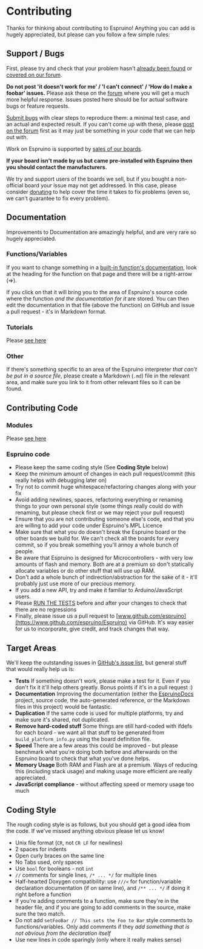 Contributing
=============

Thanks for thinking about contributing to Espruino! Anything you can add is hugely appreciated, but please can you follow a few simple rules:


Support / Bugs
--------------

First, please try and check that your problem hasn't [already been found](https://github.com/espruino/Espruino/issues) or [covered on our forum](http://www.espruino.com/Forum).

**Do not post 'it doesn't work for me' / 'I can't connect' / 'How do I make a foobar' issues.** Please ask these on the [forum](http://www.espruino.com/Forum) where you will get a much more helpful response. Issues posted here should be for actual software bugs or feature requests.

[Submit bugs](https://github.com/espruino/Espruino/issues) with clear steps to reproduce them: a minimal test case, and an actual and expected result. If you can't come up with these, please [post on the forum](http://www.espruino.com/Forum) first as it may just be something in your code that we can help out with.

Work on Espruino is supported by [sales of our boards](http://www.espruino.com/Order).

**If your board isn't made by us but came pre-installed with Espruino then you should contact the manufacturers.**

We try and support users of the boards we sell, but if you bought a non-official board your issue may not get addressed. In this case, please consider [donating](http://www.espruino.com/Donate) to help cover the time it takes to fix problems (even so, we can't guarantee to fix every problem).


Documentation
-------------

Improvements to Documentation are amazingly helpful, and are very rare so hugely appreciated.

### Functions/Variables

If you want to change something in a [built-in function's documentation](http://www.espruino.com/Reference), look at the heading for the function on that page and there will be a right-arrow (⇒).

If you click on that it will bring you to the area of Espruino's source code where the function *and the documentation for it* are stored. You can then edit the documentation in that file (above the function) on GitHub and issue a pull request - it's in Markdown format.

### Tutorials

Please [see here](http://www.espruino.com/Writing+Tutorials)

### Other

If there's something specific to an area of the Espruino interpreter *that can't be put in a source file*, please create a Markdown (`.md`) file in the relevant area, and make sure you link to it from other relevant files so it can be found.


Contributing Code
-----------------

### Modules

Please [see here](http://www.espruino.com/Writing+Modules)

### Espruino code

* Please keep the same coding style (See **Coding Style** below)
* Keep the minimum amount of changes in each pull request/commit (this really helps with debugging later on)
* Try not to commit huge whitespace/refactoring changes along with your fix
* Avoid adding newlines, spaces, refactoring everything or renaming things to your own personal style (some things really could do with renaming, but please check first or we may reject your pull request)
* Ensure that you are not contributing someone else's code, and that you are willing to add your code under Espruino's MPL Licence
* Make sure that what you do doesn't break the Espruino board or the other boards we build for. We can't check all the boards for every commit, so if you break something you'll annoy a whole bunch of people.
* Be aware that Espruino is designed for Microcontrollers - with very low amounts of flash and memory. Both are at a premium so don't statically allocate variables or do other stuff that will use up RAM.
* Don't add a whole bunch of indirection/abstraction for the sake of it - it'll probably just use more of our precious memory.
* If you add a new API, try and make it familiar to Arduino/JavaScript users.
* Please [RUN THE TESTS](tests/README.md) before and after your changes to check that there are no regressions
* Finally, please issue us a pull request to [www.github.com/espruino](https://www.github.com/espruino/Espruino) via GitHub. It's way easier for us to incorporate, give credit, and track changes that way.


Target Areas
-----------

We'll keep the outstanding issues in [GitHub's issue list](https://github.com/espruino/Espruino/issues), but general stuff that would really help us is:

* **Tests** If something doesn't work, please make a test for it. Even if you don't fix it it'll help others greatly. Bonus points if it's in a pull request :)
* **Documentation** Improving the documentation (either the [EspruinoDocs](https://github.com/espruino/EspruinoDocs) project, source code, the auto-generated reference, or the Markdown files in this project) would be fantastic.
* **Duplication** If the same code is used for multiple platforms, try and make sure it's shared, not duplicated.
* **Remove hard-coded stuff** Some things are still hard-coded with ifdefs for each board - we want all that stuff to be generated from `build_platform_info.py` using the board definition file.
* **Speed** There are a few areas this could be improved - but please benchmark what you're doing both before and afterwards on the Espruino board to check that what you've done helps.
* **Memory Usage** Both RAM and Flash are at a premium. Ways of reducing this (including stack usage) and making usage more efficient are really appreciated.
* **JavaScript compliance** - without affecting speed or memory usage too much


Coding Style
-----------

The rough coding style is as follows, but you should get a good idea from the code. If we've missed anything obvious please let us know!

* Unix file format (`CR`, not `CR LF` for newlines)
* 2 spaces for indents
* Open curly braces on the same line
* No Tabs used, only spaces
* Use `bool` for booleans - not `int`
* ```//``` comments for single lines, ```/* ... */``` for multiple lines
* Half-hearted Doxygen compatibility: use ```///<``` for function/variable declaration documentation (if on same line), and ```/** ... */``` if doing it right before a function
* If you're adding comments to a function, make sure they're in the header file, and if you are going to add comments in the source, make sure the two match.
* Do not add `setFooBar // This sets the Foo to Bar` style comments to functions/variables. Only add comments if they *add something that is not obvious from the declaration itself*
* Use new lines in code sparingly (only where it really makes sense)


